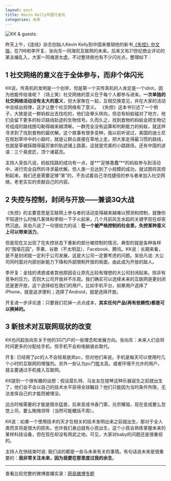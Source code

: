 ```yaml
---
layout: post
title: Kevin Kelly中国行金句
categories: 未来
---
```

![KK & guests.](http://img3.cache.netease.com/tech/2010/12/5/20101205072241fa03c.jpg)

昨天上午，《连线》杂志创始人Kevin Kelly到中国来推销他的新书[《失控》中文版](http://dongxi.net/book/ooc)，在798和李开复、张向东一同海侃互联网的未来。后来又有21世纪商业评论的某主编乱入，大家一同魂游太虚。不过整场倒也有不少闪光点，整理如下：

## 1 社交网络的意义在于全体参与，而非个体闪光

KK说，传真机的发明是一个创举，但是第一个买传真机的人肯定是一个idiot，因为他能传给谁呢？（场上笑）社交网络的意义在于每个人都参与进来。**一次单独的社交网络活动没有太大的意义**，但大家聚在一起，互相交换意见，并在大家的活动中总结出规律，这才让整个社交网络有了意义。
《失控》这本书引述了一个例子，大致是说一群蚂蚁出去找吃的，他们会晕头转向，但总有蚂蚁碰对了地方，他们会留下更多的标识路线轨迹的生物信号。久而久之，找到食物的蚂蚁会把生物记号组成的路线图勾勒得越来越清晰。一群完全没有运算和判断能力的蚂蚁，就这样寻求到了找到食物的最优解。这个故事有很多变种，我以前听说过，美国的迪士尼在规划草坪中的小路时，就是让群众直接在草地上走，把大家走得最习惯的路线，也就是草被踩踏得最厉害的轨迹铺上路面，这就是完美的小路路径。还有中国的谚语：三个臭皮匠，顶个诸葛亮。

主持人吴伯凡说，蚂蚁找路的成功有一点，是**“足够愚蠢”**的蚂蚁参与到活动中，进行完全自然的寻求最优解。但人类一旦达到了小规模的成功，就试图将其控制起来。我们还是需要足够“笨”的，不去试着自己寻找捷径的参与者来加入社交网络，老老实实的贡献自己的内容。

## 2 失控与控制，封闭与开放——兼谈3Q大战

《失控》的主要意思是互联网上参与者的活动变得越来越难以预测和控制，就像你不知道什么时候凡客体和李刚一下子火起来，几个月前风生水起的关键字现在却突然沉底。吴伯凡说了一句很给力的话：**在一个被严格控制的社会里，失控某种意义上可以带来活力**。

但是现在又出现了在失控状态下重新的部分被控制的情况，典型的就是各种各样的“围墙花园”，苹果、谷歌（不太明显）、Facebook、腾讯。KK说：长期来看，是不是封闭就一定利于公司发展，这是大公司一定要考虑的问题。吴伯凡说: 大公司同时面对内部创新能力下降和外部限制开放的局面，由此成为开放的敌人。

李开复：金钱的诱惑或者其他原因会让原先比较有理想的大公司封闭起来。除非有竞争的压力，否则大公司开放并不乐观。我们确实可以选择未来的互联网是更封闭还是更开放，这个选择权在我们的用户。比如手机平台，如果用户选择了iPhone，就是追求便利；选择了Android，就是选择开放。

开复进一步评论道：只要我们花掉一点点成本，**其实任何产品(再有依赖性)都是可以换掉的。**

## 3 新技术对互联网现状的改变

KK也问起张向东关于他的3G门户的一些理念和发展方向。张向东：未来人们会将时间更多的分配给手机，但手机不会和电脑彼此取代。

开复: 已经用了pc的人不会轻易放弃pc，但对他们来说，手机是每天可以使用时几个小时的互联网的增强剂。另外一些认为pc门槛太高，或者环境不允许的用户，就主要通过手机接入互联网。

KK提到一个很有趣的设想：假设莫扎特、马友友在提琴这种乐器诞生之前就出生了，他们会不会以自己的技术水平获得全球瞩目？他们只能因为当时条件所限，无法发挥自己的才能而被埋没。

远古时候需要的才能是猎杀猛兽，后来变成书香门第，光宗耀祖，现在变成要么忽悠上司，要么贿赂领导（当然可能概括不周）。

KK说：如果一个使用技术的天才在相关的技术发明出来之前就出生，那对于全人类而言将是很大的损失。也许我们身边就有小孩出生，这个小孩会熟练掌握未来的某样科技设备，但在现在却没有用武之地。可见，大家对baby的问题还是很重视的。

主持人在快结束时说: 我们谈的都是一些与未来有关的事情。有句话说未来是很重要的：**我非常关注未来，因为我要在那里度过我的余生**。

---

查看比较完整的微博直播实录：[网易微博专题](http://pub.t.163.com/special/kkchina/)